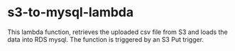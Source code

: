 # s3-to-mysql-lambda
This lambda function, retrieves the uploaded csv file from S3 and loads the data into RDS mysql. The function is triggered by an S3 Put trigger.
